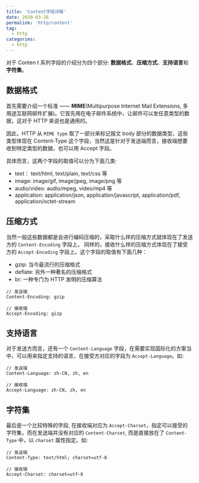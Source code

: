 ```yaml
---
title: 'Content字段详解'
date: 2020-03-26
permalink: 'http/content'
tag:
  - http
categories:
  - http
---
```


对于 Conten t 系列字段的介绍分为四个部分: **数据格式**、**压缩方式**、**支持语言**和**字符集**。

## 数据格式

首先需要介绍一个标准 —— **MIME**(Multipurpose Internet Mail Extensions, 多用途互联网邮件扩展)。它首先用在电子邮件系统中，让邮件可以发任意类型的数据，这对于 HTTP 来说也是通用的。

因此，HTTP 从 `MIME type` 取了一部分来标记报文 body 部分的数据类型，这些类型体现在 Content-Type 这个字段，当然这是针对于发送端而言，接收端想要收到特定类型的数据，也可以用 Accept 字段。

具体而言，这两个字段的取值可以分为下面几类:

- text： text/html, text/plain, text/css 等
- image: image/gif, image/jpeg, image/png 等
- audio/video: audio/mpeg, video/mp4 等
- application: application/json, application/javascript, application/pdf, application/octet-stream

## 压缩方式

当然一般这些数据都是会进行编码压缩的，采取什么样的压缩方式就体现在了发送方的 `Content-Encoding` 字段上， 同样的，接收什么样的压缩方式体现在了接受方的 `Accept-Encoding` 字段上。这个字段的取值有下面几种：

- gzip: 当今最流行的压缩格式
- deflate: 另外一种著名的压缩格式
- br: 一种专门为 HTTP 发明的压缩算法

```
// 发送端
Content-Encoding: gzip

// 接收端
Accept-Encoding: gizp
```

## 支持语言

对于发送方而言，还有一个 `Content-Language` 字段，在需要实现国际化的方案当中，可以用来指定支持的语言，在接受方对应的字段为 `Accept-Language`。如:

```
// 发送端
Content-Language: zh-CN, zh, en

// 接收端
Accept-Language: zh-CN, zh, en
```

## 字符集

最后是一个比较特殊的字段, 在接收端对应为 `Accept-Charset`，指定可以接受的字符集，而在发送端并没有对应的 `Content-Charset`, 而是直接放在了 `Content-Type` 中，以 `charset` 属性指定。如:

```
// 发送端
Content-Type: text/html; charset=utf-8

// 接收端
Accept-Charset: charset=utf-8
```
